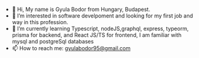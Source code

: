 - 👋 Hi, My name is Gyula Bodor from Hungary, Budapest.
- 👀 I’m interested in software develpoment and looking for my first job and way in this profession.
- 🌱 I’m currently learning Typescript, nodeJS,graphql, express, typeorm, prisma for backend, and React JS/TS for frontend, I am familiar with mysql and postgreSql databases
- 📫 How to reach me: gyulabodor95@gmail.com 
